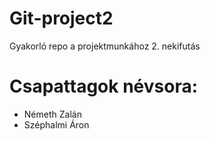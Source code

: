 # Git-project2

Gyakorló repo a projektmunkához 2. nekifutás

# Csapattagok névsora:
* Németh Zalán
* Széphalmi Áron
